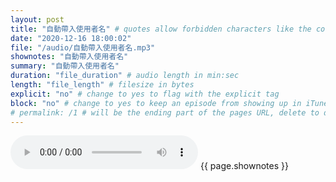 ```yaml
---
layout: post
title: "自動帶入使用者名" # quotes allow forbidden characters like the colon
date: "2020-12-16 18:00:02"
file: "/audio/自動帶入使用者名.mp3"
shownotes: "自動帶入使用者名"
summary: "自動帶入使用者名"
duration: "file_duration" # audio length in min:sec
length: "file_length" # filesize in bytes
explicit: "no" # change to yes to flag with the explicit tag
block: "no" # change to yes to keep an episode from showing up in iTunes
# permalink: /1 # will be the ending part of the pages URL, delete to default to the title
---
```


<audio controls>
<source src="{{site.url}}{{site.baseurl}}{{ page.file }}" type="audio/x-mp3">
Your browser does not support the audio element.
</audio>
{{ page.shownotes }}
